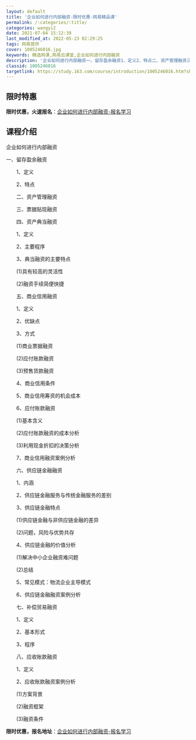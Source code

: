 ```yaml
---
layout: default
title: '企业如何进行内部融资-限时优惠-网易精品课'
permalink: /:categories/:title/
categories: wangyi2
date: 2021-07-04 15:12:39
last_modified_at: 2022-05-23 02:29:25
tags: 网易提供
cover: 1005246016.jpg
keywords: 精选网课,网易云课堂,企业如何进行内部融资
description: '企业如何进行内部融资一、留存盈余融资1、定义2、特点二、资产管理融资三、票据贴现融资四、资产典当融资1、定义2、主要程序'
classid: 1005246016
targetlink: https://study.163.com/course/introduction/1005246016.htm?share=1&shareId=1025206652&utm_campaign=share&utm_medium=iphoneShare&utm_source=&utm_u=1025206652
---
```


## 限时特惠

**限时优惠，火速报名**：[企业如何进行内部融资-报名学习](https://study.163.com/course/introduction/1005246016.htm?share=1&shareId=1025206652&utm_campaign=share&utm_medium=iphoneShare&utm_source=&utm_u=1025206652)

## 课程介绍

企业如何进行内部融资

一、留存盈余融资

　　1、定义

　　2、特点　

　　二、资产管理融资

　　三、票据贴现融资

　　四、资产典当融资

　　1、定义

　　2、主要程序

　　3、典当融资的主要特点

　　(1)具有较高的灵活性

　　(2)融资手续简便快捷

　　五、商业信用融资

　　1、定义

　　2、优缺点

　　3、方式

　　(1)商业票据融资

　　(2)应付账款融资

　　(3)预售货款融资

　　4、商业信用条件

　　5、商业信用筹资的机会成本

　　6、应付账款融资

　　(1)基本含义

　　(2)应付账款融资的成本分析

　　(3)利用现金折扣的决策分析

　　7、商业信用融资案例分析

　　六、供应链金融融资

　　1、内涵

　　2、供应链金融服务与传统金融服务的差别

　　3、供应链金融特点

　　(1)供应链金融与非供应链金融的差异

　　(2)问题，风险与优势共存

　　4、供应链金融的价值分析

　　(1)解决中小企业融资难问题

　　(2)总结

　　5、常见模式：物流企业主导模式

　　6、供应链金融融资案例分析

　　七、补偿贸易融资

　　1、定义

　　2、基本形式

　　3、程序

　　八、应收账款融资

　　1、定义

　　2、应收账款融资案例分析

　　(1)方案背景

　　(2)融资框架

　　(3)融资条件

**限时优惠，报名地址**：[企业如何进行内部融资-报名学习](https://study.163.com/course/introduction/1005246016.htm?share=1&shareId=1025206652&utm_campaign=share&utm_medium=iphoneShare&utm_source=&utm_u=1025206652)

